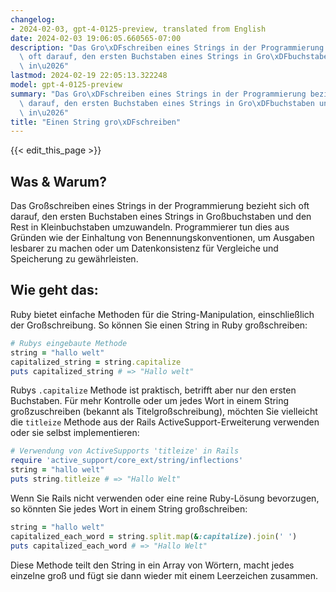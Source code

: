 ```yaml
---
changelog:
- 2024-02-03, gpt-4-0125-preview, translated from English
date: 2024-02-03 19:06:05.660565-07:00
description: "Das Gro\xDFschreiben eines Strings in der Programmierung bezieht sich\
  \ oft darauf, den ersten Buchstaben eines Strings in Gro\xDFbuchstaben und den Rest\
  \ in\u2026"
lastmod: 2024-02-19 22:05:13.322248
model: gpt-4-0125-preview
summary: "Das Gro\xDFschreiben eines Strings in der Programmierung bezieht sich oft\
  \ darauf, den ersten Buchstaben eines Strings in Gro\xDFbuchstaben und den Rest\
  \ in\u2026"
title: "Einen String gro\xDFschreiben"
---
```


{{< edit_this_page >}}

## Was & Warum?
Das Großschreiben eines Strings in der Programmierung bezieht sich oft darauf, den ersten Buchstaben eines Strings in Großbuchstaben und den Rest in Kleinbuchstaben umzuwandeln. Programmierer tun dies aus Gründen wie der Einhaltung von Benennungskonventionen, um Ausgaben lesbarer zu machen oder um Datenkonsistenz für Vergleiche und Speicherung zu gewährleisten.

## Wie geht das:
Ruby bietet einfache Methoden für die String-Manipulation, einschließlich der Großschreibung. So können Sie einen String in Ruby großschreiben:

```ruby
# Rubys eingebaute Methode
string = "hallo welt"
capitalized_string = string.capitalize
puts capitalized_string # => "Hallo welt"
```

Rubys `.capitalize` Methode ist praktisch, betrifft aber nur den ersten Buchstaben. Für mehr Kontrolle oder um jedes Wort in einem String großzuschreiben (bekannt als Titelgroßschreibung), möchten Sie vielleicht die `titleize` Methode aus der Rails ActiveSupport-Erweiterung verwenden oder sie selbst implementieren:

```ruby
# Verwendung von ActiveSupports 'titleize' in Rails
require 'active_support/core_ext/string/inflections'
string = "hallo welt"
puts string.titleize # => "Hallo Welt"
```

Wenn Sie Rails nicht verwenden oder eine reine Ruby-Lösung bevorzugen, so könnten Sie jedes Wort in einem String großschreiben:

```ruby
string = "hallo welt"
capitalized_each_word = string.split.map(&:capitalize).join(' ')
puts capitalized_each_word # => "Hallo Welt"
```

Diese Methode teilt den String in ein Array von Wörtern, macht jedes einzelne groß und fügt sie dann wieder mit einem Leerzeichen zusammen.
